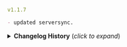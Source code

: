 #
```yaml
v1.1.7
```
```markdown
- updated serversync.
```

<details>
<summary><b>Changelog History</b> (<i>click to expand</i>)</summary>
<br/>

#
```yaml
v1.1.6
```
```markdown
- updated piece manager
```
```yaml
v1.1.5
```
```markdown
- updated for the latest valheim build (219.13) bog witch
```
```yaml
v1.1.4
```
```markdown
- minor code fixes
```
```yaml
v1.1.3
```
```markdown
- updated piece manager.
```
```yaml
v1.1.2
```
```markdown
- fixed vulkan support.
```
```yaml
v1.1.1
```
```markdown
- disabled file watcher that causes long loading time on linux servers. (big thanks to @Margmas for finding the cause)
```
```yaml
v1.1.0
```
```markdown
- fixed build menu tab scaling (updated piece manager).
```
```yaml
v1.0.9
```
```markdown
- updated for the latest valheim build (218.15 ashlands)
```
```yaml
v1.0.8
```
```markdown
- updated for the latest valheim build (217.46)
```
```yaml
v1.0.7
```
```markdown
- removed custom hammer and put build pieces into a custom category (configurable)
```
```yaml
v1.0.6
```
```markdown
- fixed trapdoors opening/closing direction, if player is at the top trapdoor will now propely open down, if player is at the bottom trapdoor will properly open up.
- fixed some minor bugs and incompatibility issues.
```
```yaml
v1.0.5
```
```markdown
- added 6 new functional windows and 1 trapdoor.
- added a toggle option to hide the hovertext on the trapdoor.
```
```yaml
v1.0.0
```
```markdown
- first release
```

</details>